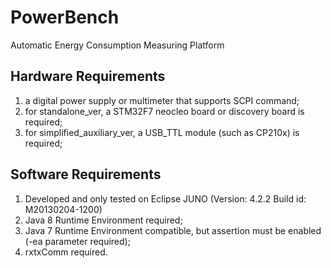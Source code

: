 # PowerBench
Automatic Energy Consumption Measuring Platform

## Hardware Requirements
1. a digital power supply or multimeter that supports SCPI command;
2. for standalone_ver, a STM32F7 neocleo board or discovery board is required;
3. for simplified_auxiliary_ver, a USB_TTL module (such as CP210x) is required;

## Software Requirements
1. Developed and only tested on Eclipse JUNO (Version: 4.2.2 Build id: M20130204-1200)
2. Java 8 Runtime Environment required;
3. Java 7 Runtime Environment compatible, but assertion must be enabled (-ea parameter required);
4. rxtxComm required.